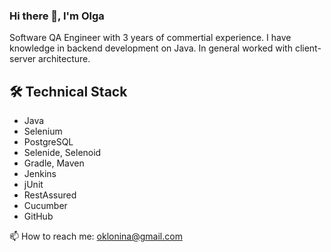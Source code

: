 ### Hi there 👋, I'm Olga

Software QA Engineer with 3 years of commertial experience. I have knowledge in backend development on Java.
In general worked with client-server architecture.

  
## 🛠 Technical Stack
*   Java
*   Selenium
*   PostgreSQL
*   Selenide, Selenoid
*   Gradle, Maven
*   Jenkins
*   jUnit
*   RestAssured
*   Cucumber
*   GitHub

  📫  How to reach me: <a href='mailto:oklonina@gmail.com'>oklonina@gmail.com</a>

<!--
**Syrlic/syrlic** is a ✨ _special_ ✨ repository because its `README.md` (this file) appears on your GitHub profile.

Here are some ideas to get you started:

- 🔭 I’m currently working on ...
- 🌱 I’m currently learning ...
- 👯 I’m looking to collaborate on ...
- 🤔 I’m looking for help with ...
- 💬 Ask me about ...
- 📫 How to reach me: ...
- 😄 Pronouns: ...
- ⚡ Fun fact: ...
-->
